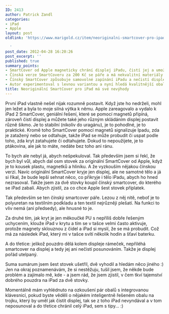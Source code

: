 ```yaml
---
ID: 2413
author: Patrick Zandl
categories:
- iPad
- Apple
layout: post
oldlink: 'https://www.marigold.cz/item/neoriginalni-smartcover-pro-ipad-ma-sve-nevyhody

  '
post_date: 2012-04-28 16:20:26
post_excerpt: ''
published: true
summary_points:
- SmartCover od Apple magneticky chrání displej iPadu, čistí jej a umožňuje polohování.
- Čínská verze SmartCoveru za 200 Kč se páře a má nekvalitní materiály.
- Čínský SmartCover způsobuje samovolné zapínání iPadu a nečistí displej.
- Autor experimentoval s levnou variantou a nyní hledá kvalitnější obal s klávesnicí.
title: Neoriginální SmartCover pro iPad má své nevýhody
---
```


První iPad vlastně nešel nijak rozumně postavit. Když jste ho nedrželi, mohl jen ležet a byla to moje silná výtka k němu. Apple zareagovalo a vydalo k iPad 2 SmartCover, geniální řešení, které se pomocí magnetů připíná, zároveň čistí displej a můžete také jeho různým skládáním displej postavit různě šikmo. Je to stabilní (nikoliv do uragánu), je to pohodlné, je to praktické. Kromě toho SmartCover pomocí magnetů signalizuje Ipadu, zda je zatažený nebo se odtahuje, takže iPad se může probudit či uspat podle toho, zda kryt zatahujete či odtahujete. Dokud to nepoužijete, je to ptákovina, ale jak to máte, nedáte bez toho ani ránu. 

To bych ale nebyl já, abych nešpekuloval. Tak především jsem si řekl, že bych byl vůl, abych dal osm stovek za originální SmartCover od Apple, když je to kousek plastu, magnetků a hliníku. A že vyzkouším nějakou čínskou verzi. Navíc originální SmartCover kryje jen displej, ale ne samotné tělo a já si říkal, že bude lepší sehnat něco, co přikryje i tělo iPadu, abych ho hned nezrasoval. Takže jsem za dvě stovky koupil čínský smartcover, do kterého se iPad zabalí. Abych zjistil, za co chce Apple šest stovek příplatek. 

Tak především se ten čínský smartcover páře. Lezou z něj nitě, neboť je to polyuretan na textilním podkladu a ten textil nejrůzněji plešatí. Na funkci to vliv nemá (ani předsedy), ale hnusné to je. 

Za druhé tím, jak kryt je jen měkoučké PU s nepříliš dobře řešeným uchycením, klouže iPad v krytu a tím se v tašce velmi často aktivuje, protože magnety sklouznou z čidel a iPad si myslí, že se má probudit. Což má za následek iPad, který mi v tašce svítí několik hodin a šťaví baterku. 

A do třetice: jelikož pouzdro dělá kolem displeje rámeček, nepřiléhá smartcover na displej a tedy jej ani nečistí posunováním. Takže je displej pořád utelpaný. 

Suma sumárum jsem šest stovek ušetřil, dvě vyhodil a hledám něco jiného :) Jen na okraj poznamenávám, že si nestěžuju, tušil jsem, že někde bude problém a zajímalo mě, kde - a jsem rád, že jsem zjistil, v čem tkví tajemství dobrého pouzdra na iPad za dvě stovky. 

Momentálně mám vyhlédnuto na ozkoušení pár obalů s integrovanou klávesnicí, pokud byste věděli o nějakém inteligentně řešeném obalu na trojku, který by uměl jak čistit displej, tak se z toho iPad nevyndával a v tom neposunoval a do třetice chránil celý iPad, sem s tipy... :)